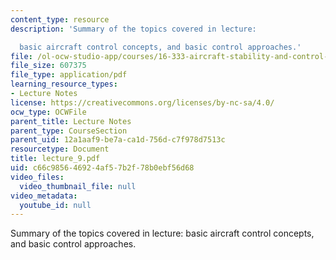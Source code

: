 ```yaml
---
content_type: resource
description: 'Summary of the topics covered in lecture:

  basic aircraft control concepts, and basic control approaches.'
file: /ol-ocw-studio-app/courses/16-333-aircraft-stability-and-control-fall-2004/c66c985646924af57b2f78b0ebf56d68_lecture_9.pdf
file_size: 607375
file_type: application/pdf
learning_resource_types:
- Lecture Notes
license: https://creativecommons.org/licenses/by-nc-sa/4.0/
ocw_type: OCWFile
parent_title: Lecture Notes
parent_type: CourseSection
parent_uid: 12a1aaf9-be7a-ca1d-756d-c7f978d7513c
resourcetype: Document
title: lecture_9.pdf
uid: c66c9856-4692-4af5-7b2f-78b0ebf56d68
video_files:
  video_thumbnail_file: null
video_metadata:
  youtube_id: null
---
```

Summary of the topics covered in lecture:
basic aircraft control concepts, and basic control approaches.
